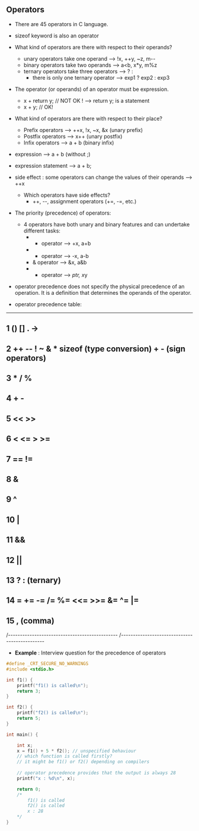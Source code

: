 ## Operators

- There are 45 operators in C language. 
- sizeof keyword is also an operator 

- What kind of operators are there with respect to their operands? 
  - unary operators take one operand --> !x, ++y, ~z, m-- 
  - binary operators take two operands --> a<b, x*y, m%z
  - ternary operators take three operators --> ? :
    - there is only one ternary operator --> exp1 ? exp2 : exp3

- The operator (or operands) of an operator must be expression.
  - x + return y; // NOT OK ! --> return y; is a statement
  - x + y; // OK!

- What kind of operators are there with respect to their place? 
  - Prefix operators --> ++x, !x, ~x, &x (unary prefix)
  - Postfix operators --> x++ (unary postfix)
  - Infix operators --> a + b (binary infix)

- expression --> a + b (without ;)
- expression statement --> a + b;

- side effect : some operators can change the values of their operands --> ++x
  - Which operators have side effects?
    - ++, --, assignment operators (+=, -=, etc.)
 
- The priority (precedence) of operators:
  - 4 operators have both unary and binary features and can undertake different tasks: 
    - + operator --> +x, a+b
    - - operator --> -x, a-b 
    - & operator --> &x, a&b
    - * operator --> *ptr, x*y

- operator precedence does not specify the physical precedence of an operation. It is a definition that determines the operands of the operator.

- operator precedence table:
----------------------------------------------
1 () [] . ->
----------------------------------------------
2 ++ -- ! ~ & * sizeof (type conversion) + - (sign operators)
----------------------------------------------
3 * / %
----------------------------------------------
4 + -
----------------------------------------------
5 << >>
----------------------------------------------
6 < <= > >=
----------------------------------------------
7 == !=
----------------------------------------------
8 &
----------------------------------------------
9 ^
----------------------------------------------
10 | 
----------------------------------------------
11 &&
----------------------------------------------
12 ||
----------------------------------------------
13 ? : (ternary)
----------------------------------------------
14 = += -= /= %= <<= >>= &= ^= |=
----------------------------------------------
15 , (comma)
----------------------------------------------



/----------------------------------------------
/----------------------------------------------

- **Example** : Interview question for the precedence of operators

```cpp
#define _CRT_SECURE_NO_WARNINGS
#include <stdio.h>

int f1() {
	printf("f1() is called\n");
	return 3;
}

int f2() {
	printf("f2() is called\n");
	return 5;
}

int main() {

	int x;
	x = f1() + 5 * f2(); // unspecified behaviour
	// which function is called firstly? 
	// it might be f1() or f2() depending on compilers
	
	// operator precedence provides that the output is always 28 
	printf("x : %d\n", x);

	return 0;
	/*
		f1() is called
		f2() is called
		x : 28
	*/
}
```
